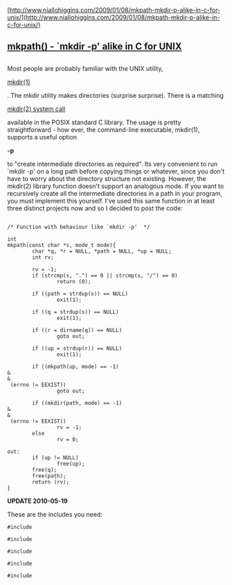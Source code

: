 [http://www.niallohiggins.com/2009/01/08/mkpath-mkdir-p-alike-in-c-for-unix/](http://www.niallohiggins.com/2009/01/08/mkpath-mkdir-p-alike-in-c-for-unix/)



## [mkpath\(\) - \`mkdir -p' alike in C for UNIX](http://www.niallohiggins.com/2009/01/08/mkpath-mkdir-p-alike-in-c-for-unix/)

## 

Most people are probably familiar with the UNIX utility,

[mkdir\(1\)](http://www.openbsd.org/cgi-bin/man.cgi?query=mkdir&apropos=0&sektion=0&manpath=OpenBSD+Current&arch=i386&format=html)

. The mkdir utility makes directories \(surprise surprise\). There is a matching

[mkdir\(2\) system call](http://www.openbsd.org/cgi-bin/man.cgi?query=mkdir&sektion=2&arch=i386&apropos=0&manpath=OpenBSD+Current)

available in the POSIX standard C library. The usage is pretty straightforward - how ever, the command-line executable, mkdir\(1\), supports a useful option

**-p**

to "create intermediate directories as required". Its very convenient to run \`mkdir -p' on a long path before copying things or whatever, since you don't have to worry about the directory structure not existing. However, the mkdir\(2\) library function doesn't support an analogous mode. If you want to recursively create all the intermediate directories in a path in your program, you must implement this yourself. I've used this same function in at least three distinct projects now and so I decided to post the code:



```

```

    /* Function with behaviour like `mkdir -p'  */

```
int
mkpath(const char *s, mode_t mode){
        char *q, *r = NULL, *path = NULL, *up = NULL;
        int rv;

        rv = -1;
        if (strcmp(s, ".") == 0 || strcmp(s, "/") == 0)
                return (0);

        if ((path = strdup(s)) == NULL)
                exit(1);
     
        if ((q = strdup(s)) == NULL)
                exit(1);

        if ((r = dirname(q)) == NULL)
                goto out;
        
        if ((up = strdup(r)) == NULL)
                exit(1);

        if ((mkpath(up, mode) == -1) 
&
&
 (errno != EEXIST))
                goto out;

        if ((mkdir(path, mode) == -1) 
&
&
 (errno != EEXIST))
                rv = -1;
        else
                rv = 0;

out:
        if (up != NULL)
                free(up);
        free(q);
        free(path);
        return (rv);
}

```

**UPDATE 2010-05-19**

These are the includes you need:

```
#include 

#include 

#include 

#include 

#include 
```



